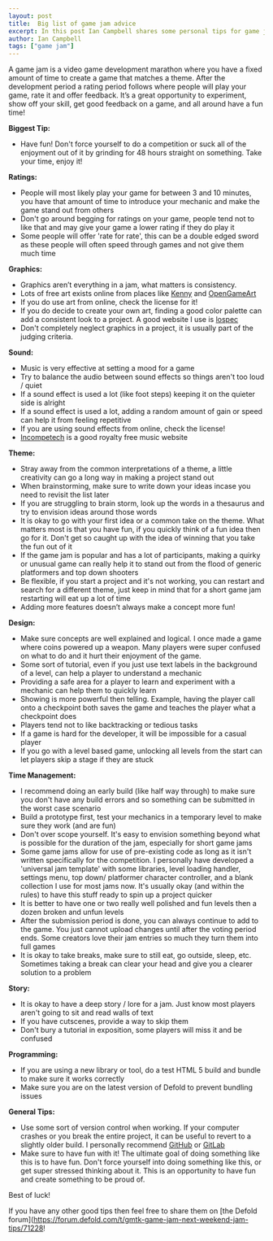 ```yaml
---
layout: post
title:  Big list of game jam advice
excerpt: In this post Ian Campbell shares some personal tips for game jams
author: Ian Campbell
tags: ["game jam"]
---
```


A game jam is a video game development marathon where you have a fixed amount of time to create a game that matches a theme. After the development period a rating period follows where people will play your game, rate it and offer feedback. It’s a great opportunity to experiment, show off your skill, get good feedback on a game, and all around have a fun time!

**Biggest Tip:**
- Have fun! Don't force yourself to do a competition or suck all of the enjoyment out of it by grinding for 48 hours straight on something. Take your time, enjoy it!

**Ratings:**
- People will most likely play your game for between 3 and 10 minutes, you have that amount of time to introduce your mechanic and make the game stand out from others
- Don't go around begging for ratings on your game, people tend not to like that and may give your game a lower rating if they do play it
- Some people will offer 'rate for rate',  this can be a double edged sword as these people will often speed through games and not give them much time

**Graphics:**
- Graphics aren’t everything in a jam, what matters is consistency.
- Lots of free art exists online from places like [Kenny](https://www.kenney.nl/assets) and [OpenGameArt](https://opengameart.org/)
- If you do use art from online, check the license for it!
- If you do decide to create your own art, finding a good color palette can add a consistent look to a project. A good website I use is [lospec](https://lospec.com/palette-list)
- Don't completely neglect graphics in a project, it is usually part of the judging criteria.

**Sound:**
- Music is very effective at setting a mood for a game
- Try to balance the audio between sound effects so things aren't too loud / quiet
- If a sound effect is used a lot (like foot steps) keeping it on the quieter side is alright
- If a sound effect is used a lot, adding a random amount of gain or speed can help it from feeling repetitive
- If you are using sound effects from online, check the license!
- [Incompetech](https://incompetech.com/music/royalty-free/music.html) is a good royalty free music website

**Theme:**
- Stray away from the common interpretations of a theme, a little creativity can go a long way in making a project stand out
- When brainstorming, make sure to write down your ideas incase you need to revisit the list later
- If you are struggling to brain storm, look up the words in a thesaurus and try to envision ideas around those words
- It is okay to go with your first idea or a common take on the theme. What matters most is that you have fun, if you quickly think of a fun idea then go for it. Don't get so caught up with the idea of winning that you take the fun out of it
- If the game jam is popular and has a lot of participants, making a quirky or unusual game can really help it to stand out from the flood of generic platformers and top down shooters 
- Be flexible, if you start a project and it's not working, you can restart and search for a different theme, just keep in mind that for a short game jam restarting will eat up a lot of time
- Adding more features doesn’t always make a concept more fun!

**Design:**
- Make sure concepts are well explained and logical. I once made a game where coins powered up a weapon. Many players were super confused on what to do and it hurt their enjoyment of the game.
- Some sort of tutorial, even if you just use text labels in the background of a level, can help a player to understand a mechanic
- Providing a safe area for a player to learn and experiment with a mechanic can help them to quickly learn
- Showing is more powerful then telling. Example, having the player call onto a checkpoint both saves the game and teaches the player what a checkpoint does
- Players tend not to like backtracking or tedious tasks
- If a game is hard for the developer, it will be impossible for a casual player
- If you go with a level based game, unlocking all levels from the start can let players skip a stage if they are stuck

**Time Management:**
- I recommend doing an early build (like half way through) to make sure you don't have any build errors and so something can be submitted in the worst case scenario
- Build a prototype first, test your mechanics in a temporary level to make sure they work (and are fun)
- Don't over scope yourself. It's easy to envision something beyond what is possible for the duration of the jam, especially for short game jams
- Some game jams allow for use of pre-existing code as long as it isn't written specifically for the competition. I personally have developed a 'universal jam template' with some libraries, level loading handler, settings menu, top down/ platformer character controller, and a blank collection I use for most jams now. It's usually okay (and within the rules) to have this stuff ready to spin up a project quicker 
- It is better to have one or two really well polished and fun levels then a dozen broken and unfun levels
- After the submission period is done, you can always continue to add to the game. You just cannot upload changes until after the voting period ends. Some creators love their jam entries so much they turn them into full games
- It is okay to take breaks, make sure to still eat, go outside, sleep, etc. Sometimes taking a break can clear your head and give you a clearer solution to a problem

**Story:**
- It is okay to have a deep story / lore for a jam. Just know most players aren't going to sit and read walls of text
- If you have cutscenes, provide a way to skip them
- Don't bury a tutorial in exposition, some players will miss it and be confused

**Programming:**
- If you are using a new library or tool, do a test HTML 5 build and bundle to make sure it works correctly
- Make sure you are on the latest version of Defold to prevent bundling issues

**General Tips:**
- Use some sort of version control when working. If your computer crashes or you break the entire project, it can be useful to revert to a slightly older build. I personally recommend [GitHub](https://github.com) or [GitLab](https://gitlab.com)
- Make sure to have fun with it! The ultimate goal of doing something like this is to have fun. Don't force yourself into doing something like this, or get super stressed thinking about it. This is an opportunity to have fun and create something to be proud of.

Best of luck!

If you have any other good tips then feel free to share them on [the Defold forum](https://forum.defold.com/t/gmtk-game-jam-next-weekend-jam-tips/71228!